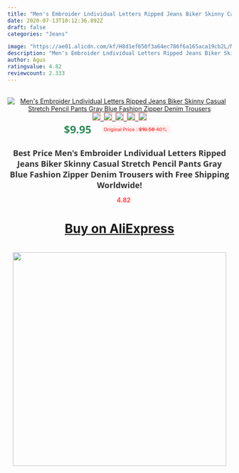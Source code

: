 ```yaml
---
title: "Men's Embroider Lndividual Letters Ripped Jeans Biker Skinny Casual Stretch Pencil Pants Gray Blue Fashion Zipper Denim Trousers"
date: 2020-07-13T10:12:36.892Z
draft: false
categories: "Jeans"

image: "https://ae01.alicdn.com/kf/H8d1ef650f3a64ec786f6a165aca19cb2L/Men-s-Embroider-Lndividual-Letters-Ripped-Jeans-Biker-Skinny-Casual-Stretch-Pencil-Pants-Gray-Blue-Fashion.jpg"
description: "Men's Embroider Lndividual Letters Ripped Jeans Biker Skinny Casual Stretch Pencil Pants Gray Blue Fashion Zipper Denim Trousers"
author: Agus
ratingvalue: 4.82
reviewcount: 2.333
---
```

<br>
<div style="text-align: center;">
<a href="https://s.click.aliexpress.com/e/_9Hh5dT" target="_blank" rel="nofollow noopener noreferrer"><img alt="Men's Embroider Lndividual Letters Ripped Jeans Biker Skinny Casual Stretch Pencil Pants Gray Blue Fashion Zipper Denim Trousers" class="magnifier-image" src="https://ae01.alicdn.com/kf/H8d1ef650f3a64ec786f6a165aca19cb2L/Men-s-Embroider-Lndividual-Letters-Ripped-Jeans-Biker-Skinny-Casual-Stretch-Pencil-Pants-Gray-Blue-Fashion.jpg_640x640.jpg">
<br>
<img style="border:1px solid salmon" src="https://ae01.alicdn.com/kf/H8d1ef650f3a64ec786f6a165aca19cb2L/Men-s-Embroider-Lndividual-Letters-Ripped-Jeans-Biker-Skinny-Casual-Stretch-Pencil-Pants-Gray-Blue-Fashion.jpg_120x120.jpg">&nbsp;&nbsp;<img style="border:1px solid salmon" src="https://ae01.alicdn.com/kf/H57c0689f6e574930bfd602903e0b4ff82/Men-s-Embroider-Lndividual-Letters-Ripped-Jeans-Biker-Skinny-Casual-Stretch-Pencil-Pants-Gray-Blue-Fashion.jpg_120x120.jpg">&nbsp;&nbsp;<img style="border:1px solid salmon" src="https://ae01.alicdn.com/kf/H13eb5ec7da954d38885841489d38e00dP/Men-s-Embroider-Lndividual-Letters-Ripped-Jeans-Biker-Skinny-Casual-Stretch-Pencil-Pants-Gray-Blue-Fashion.jpg_120x120.jpg">&nbsp;&nbsp;<img style="border:1px solid salmon" src="https://ae01.alicdn.com/kf/H57271e372c62448fb8b0300f4c03e427Q/Men-s-Embroider-Lndividual-Letters-Ripped-Jeans-Biker-Skinny-Casual-Stretch-Pencil-Pants-Gray-Blue-Fashion.jpg_120x120.jpg">&nbsp;&nbsp;<img style="border:1px solid salmon" src="https://ae01.alicdn.com/kf/Hedc95ce75a8c469c8ca88f09dede695b7/Men-s-Embroider-Lndividual-Letters-Ripped-Jeans-Biker-Skinny-Casual-Stretch-Pencil-Pants-Gray-Blue-Fashion.jpg_120x120.jpg"></a></div><br0>
<div style="text-align: center;"><span style="background-color: white; border: 0px; box-sizing: border-box; color: seagreen; display: inline-block; font-family: &quot;open sans&quot; , &quot;arial&quot; , &quot;helvetica&quot; , sans-serif , &quot;heiti&quot;; font-size: 24px; font-stretch: inherit; font-weight: 700; line-height: inherit; margin: 0px 10px 0px 0px; padding: 0px; vertical-align: middle;">$9.95 </span>
<span style="background: rgb(255 , 241 , 241); border-radius: 3px; border: 0px; box-sizing: border-box; color: #ff4747; display: inline-block; font-family: inherit; font-size: 12px; font-stretch: inherit; font-style: inherit; font-variant: inherit; font-weight: 600; line-height: inherit; margin: 0px; padding: 2px 5px; transform: scale(0.9); vertical-align: middle;">Original Price : <b style="text-decoration: line-through;">$16.58 </b> 40%&nbsp;&nbsp;</span></div>
<h1 style="color: #333333; display: inline-block; font-family: &quot;open sans&quot; , &quot;arial&quot; , &quot;helvetica&quot; , sans-serif , &quot;heiti&quot;; font-size: 18px; font-stretch: inherit; font-weight: 700; text-align: center;">Best Price Men's Embroider Lndividual Letters Ripped Jeans Biker Skinny Casual Stretch Pencil Pants Gray Blue Fashion Zipper Denim Trousers with Free Shipping Worldwide!</h1>
<div style="color: #ff4747; text-align: center;">
<img src="https://4.bp.blogspot.com/-M0ZcTcb-5uY/XleCXlxnR4I/AAAAAAAAAEc/OrjgMkXV1oMQFaCRZj5HQwOCBcu3w1FegCPcBGAYYCw/s1600/star.png" style="height: 15px;">&nbsp;<b>4.82</b></div>
<div class="button_cont" align="center"><a class="buynow_a" href="https://s.click.aliexpress.com/e/_9Hh5dT" target="_blank" rel="nofollow noopener noreferrer"><H1>Buy on AliExpress</H1></a></div><br>
<div class="separator" style="clear: both; text-align: center;">
<img src="https://lh3.googleusercontent.com/-pTy5HemUv9M/XlePHvY0dAI/AAAAAAAAAE4/0nX5iRUoIWY8eMW9Dpxeirr157OZliDIgCLcBGAsYHQ/s1600/badge.gif" width="480">
</div>
